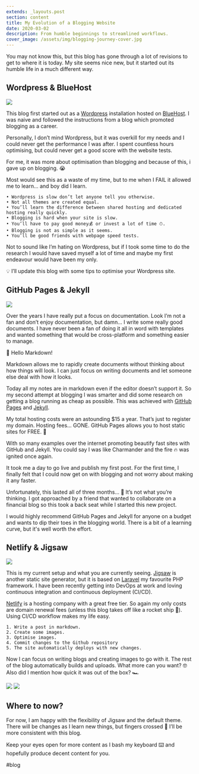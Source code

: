 ```yaml
---
extends: _layouts.post
section: content
title: My Evolution of a Blogging Website
date: 2020-03-02 
description: From humble beginnings to streamlined workflows.
cover_image: /assets/img/blogging-journey-cover.jpg
---
```

You may not know this, but this blog has gone through a lot of revisions to get to where it is today. My site seems nice new, but it started out its humble life in a much different way.

## Wordpress & BlueHost

<img src="/assets/img/wordpress-and-bluehost.jpg">

This blog first started out as a [Wordpress](https://wordpress.org) installation hosted on [BlueHost](https://bluehost.com). I was naive and followed the instructions from a blog which promoted blogging as a career. 

Personally, I don’t mind Wordpress, but it was overkill for my needs and I could never get the performance I was after. I spent countless hours optimising, but could never get a good score with the website tests. 

For me, it was more about optimisation than blogging and because of this, i gave up on blogging. 😭

Most would see this as a waste of my time, but to me when I FAIL it allowed me to learn... and boy did I learn. 

	• Wordpress is slow don’t let anyone tell you otherwise.
	• Not all themes are created equal. 
	• You’ll learn the difference between shared hosting and dedicated hosting really quickly.
	• Blogging is hard when your site is slow.
	• You’ll have to pay good money💰 or invest a lot of time ⏱.
	• Blogging is not as simple as it seems.
	• You’ll be good friends with webpage speed tests.

Not to sound like I’m hating on Wordpress, but if I took some time to do the research I would have saved myself a lot of time and maybe my first endeavour would have been my only.

💡 I’ll update this blog with some tips to optimise your Wordpress site. 

## GitHub Pages & Jekyll

<img src="/assets/img/github-pages-and-jekyll.jpg">

Over the years I have really put a focus on documentation. Look I’m not a fan and don’t enjoy documentation, but damn... I write some really good documents. I have never been a fan of doing it all in word with templates and wanted something that would be cross-platform and something easier to manage. 

👋 Hello Markdown!

Markdown allows me to rapidly create documents without thinking about how things will look. I can just focus on writing documents and let someone else deal with how it looks. 

Today all my notes are in markdown even if the editor doesn’t support it. So my second attempt at blogging I was smarter and did some research on getting a blog running as cheap as possible. This was achieved with [GitHub Pages](https://pages.github.com) and [Jekyll](https://jekyllrb.com). 

My total hosting costs were an astounding $15 a year. That’s just to register my domain. Hosting fees... GONE. GitHub Pages allows you to host static sites for FREE. 🎉

With so many examples over the internet promoting beautify fast sites with GitHub and Jekyll. You could say I was like Charmander and the fire 🔥 was ignited once again. 
 
It took me a day to go live and publish my first post. For the first time, I finally felt that I could now get on with blogging and not worry about making it any faster.

Unfortunately, this lasted all of three months... 🥺 It’s not what you’re thinking. I got approached by a friend that wanted to collaborate on a financial blog so this took a back seat while I started this new project.

I would highly recommend GitHub Pages and Jekyll for anyone on a budget and wants to dip their toes in the blogging world. There is a bit of a learning curve, but it's well worth the effort.

## Netlify & Jigsaw

<img src="/assets/img/netlify-and-jigsaw.jpg">

This is my current setup and what you are currently seeing. [Jigsaw](https://jigsaw.tighten.co) is another static site generator, but it is based on [Laravel](https://laravel.com) my favourite PHP framework. I have been recently getting into DevOps at work and loving continuous integration and continuous deployment (CI/CD). 

[Netlify](https://www.netlify.com) is a hosting company with a great free tier. So again my only costs are domain renewal fees (unless this blog takes off like a rocket ship 🚀). Using CI/CD workflow makes my life easy. 

	1. Write a post in markdown.
	2. Create some images.
	3. Optimise images.
	4. Commit changes to the Github repository
	5. The site automatically deploys with new changes.

Now I can focus on writing blogs and creating images to go with it. The rest of the blog automatically builds and uploads. What more can you want? 🤓 Also did I mention how quick it was out of the box? 🏎

<img src="/assets/img/google-pagespeed-mobile.jpg">

<img src="/assets/img/google-pagespeed-desktop.jpg">

## Where to now?
For now, I am happy with the flexibility of Jigsaw and the default theme. There will be changes as I learn new things, but fingers crossed 🤞 I’ll be more consistent with this blog. 

Keep your eyes open for more content as I bash my keyboard ⌨️ and hopefully produce decent content for you. 





#blog